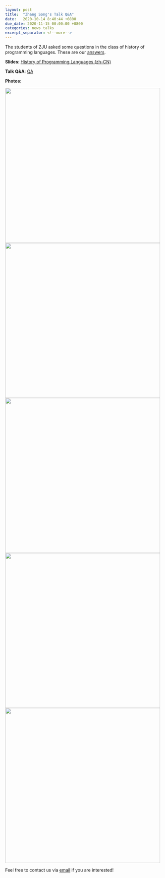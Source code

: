 ```yaml
---
layout: post
title:  "Zhang Song's Talk Q&A"
date:   2020-10-14 8:40:44 +0800
due_date: 2020-11-15 00:00:00 +0800
categories: news talks
excerpt_separator: <!--more-->
---
```


The students of ZJU asked some questions in the class of  history of programming languages.  These are our [answers](http://deeplang.org/assets/files/zhangsong-talk-qa.html).

<!--more-->

**Slides**: [History of Programming Languages (zh-CN)](http://deeplang.org/assets/files/编程语言发展.pdf)

**Talk Q&A**: [QA](http://deeplang.org/assets/files/zhangsong-talk-qa.html)

**Photos**:

<img src="http://deeplang.org/assets/images/deeplang-zhangsong-talk1.jpg" width="500">

<img src="http://deeplang.org/assets/images/deeplang-2020-zju.jpg" width="500">

<img src="http://deeplang.org/assets/images/deeplang-zhangsong-programming-languages-1.jpg" width="500">

<img src="http://deeplang.org/assets/images/deeplang-zju-students.jpg" width="500">

<img src="http://deeplang.org/assets/images/deeplang-dinner-zju-pushu.jpg" width="500">


Feel free to contact us via [email](mailto:swubear@163.com) if you are interested!
